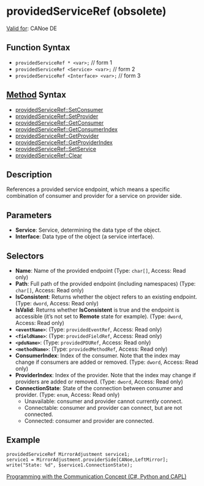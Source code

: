 # providedServiceRef (obsolete)

[Valid for](../../../Shared/FeatureAvailability.md):  CANoe DE

## Function Syntax

- `providedServiceRef * <var>;` // form 1
- `providedServiceRef <Service> <var>;` // form 2
- `providedServiceRef <Interface> <var>;` // form 3

## [Method](../../../Shared/CAPL/General/ClassesAndObjects.md) Syntax

- [providedServiceRef::SetConsumer](../Methods/CAPLfunctionSetConsumer.md)
- [providedServiceRef::SetProvider](../Methods/CAPLfunctionSetProvider.md)
- [providedServiceRef::GetConsumer](../Methods/CAPLfunctionGetConsumer.md)
- [providedServiceRef::GetConsumerIndex](../Methods/CAPLfunctionGetConsumerIndex.md)
- [providedServiceRef::GetProvider](../Methods/CAPLfunctionGetProvider.md)
- [providedServiceRef::GetProviderIndex](../Methods/CAPLfunctionGetProviderIndex.md)
- [providedServiceRef::SetService](../Methods/CAPLfunctionSetService.md)
- [providedServiceRef::Clear](../Methods/CAPLfunctionClear.md)

## Description

References a provided service endpoint, which means a specific combination of consumer and provider for a service on provider side.

## Parameters

- **Service**: Service, determining the data type of the object.
- **Interface**: Data type of the object (a service interface).

## Selectors

- **Name**: Name of the provided endpoint (Type: `char[]`, Access: Read only)
- **Path**: Full path of the provided endpoint (including namespaces) (Type: `char[]`, Access: Read only)
- **IsConsistent**: Returns whether the object refers to an existing endpoint. (Type: `dword`, Access: Read only)
- **IsValid**: Returns whether **IsConsistent** is true and the endpoint is accessible (it’s not set to **Remote** state for example). (Type: `dword`, Access: Read only)
- **`<eventName>`**: (Type: `providedEventRef`, Access: Read only)
- **`<fieldName>`**: (Type: `providedFieldRef`, Access: Read only)
- **`<pduName>`**: (Type: `providedPDURef`, Access: Read only)
- **`<methodName>`**: (Type: `providedMethodRef`, Access: Read only)
- **ConsumerIndex**: Index of the consumer. Note that the index may change if consumers are added or removed. (Type: `dword`, Access: Read only)
- **ProviderIndex**: Index of the provider. Note that the index may change if providers are added or removed. (Type: `dword`, Access: Read only)
- **ConnectionState**: State of the connection between consumer and provider. (Type: `enum`, Access: Read only)
  - Unavailable: consumer and provider cannot currently connect.
  - Connectable: consumer and provider can connect, but are not connected.
  - Connected: consumer and provider are connected.

## Example

```plaintext
providedServiceRef MirrorAdjustment service1;
service1 = MirrorAdjustment.providerSide[CANoe,LeftMirror];
write("State: %d", $service1.ConnectionState);
```

[Programming with the Communication Concept (C#, Python and CAPL)](../../../CANoeCANalyzer/CommunicationConcept/Programming/CCP.md)

